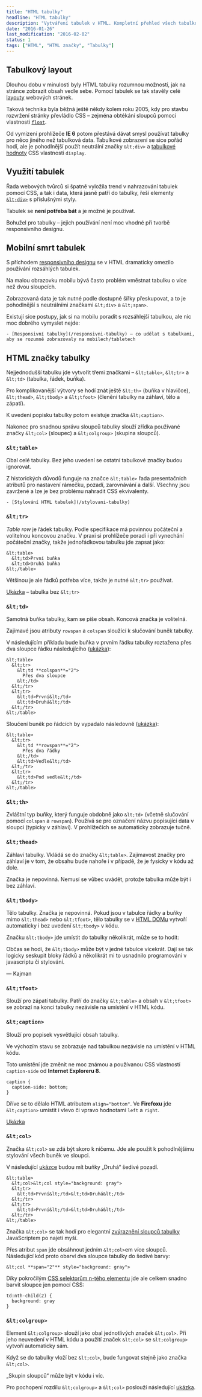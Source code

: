 ```yaml
---
title: "HTML tabulky"
headline: "HTML tabulky"
description: "Vytváření tabulek v HTML. Kompletní přehled všech tabulkových značek."
date: "2016-01-26"
last_modification: "2016-02-02"
status: 1
tags: ["HTML", "HTML značky", "Tabulky"]
---
```


## Tabulkový layout

Dlouhou dobu v minulosti byly HTML tabulky rozumnou možností, jak na stránce zobrazit obsah vedle sebe. Pomocí tabulek se tak stavěly celé [layouty](/layout) webových stránek.

Taková technika byla běžná ještě někdy kolem roku 2005, kdy pro stavbu rozvržení stránky převládlo CSS – zejména obtékání sloupců pomocí vlastnosti [`float`](/float).

Od vymizení prohlížeče **IE 6** potom přestává dávat smysl používat tabulky pro něco jiného než tabulková data. Tabulkové zobrazení se sice pořád hodí, ale je pohodlnější použít neutrální značky `&lt;div>` a [tabulkové hodnoty](/display#tabulkove) CSS vlastnosti `display`.

## Využití tabulek

Řada webových tvůrců si špatně vyložila trend v nahrazování tabulek pomocí CSS, a tak i data, která jasně patří do tabulky, řeší elementy [`&lt;div>`](/div-span) s příslušnými styly.

Tabulek se **není potřeba bát** a je možné je používat.

Bohužel pro tabulky – jejich používání není moc vhodné při tvorbě responsivního designu.

## Mobilní smrt tabulek

S příchodem [responsivního designu](/responsive) se v HTML dramaticky omezilo používání rozsáhlých tabulek.

Na malou obrazovku mobilu bývá často problém vměstnat tabulku o více než dvou sloupcích.

Zobrazovaná data je tak nutné podle dostupné šířky přeskupovat, a to je pohodlnější s neutrálními značkami `&lt;div>` a `&lt;span>`.

Existují sice postupy, jak si na mobilu poradit s rozsáhlejší tabulkou, ale nic moc dobrého vymyslet nejde:

    - [Responsivní tabulky](/responsivni-tabulky) – co udělat s tabulkami, aby se rozumně zobrazovaly na mobilech/tabletech

## HTML značky tabulky

Nejjednodušší tabulku jde vytvořit třemi značkami – `&lt;table>`, `&lt;tr>` a `&lt;td>` (tabulka, řádek, buňka).

Pro komplikovanější výtvory se hodí znát ještě `&lt;th>` (buňka v hlavičce), `&lt;thead>`, `&lt;tbody>` a `&lt;tfoot>` (členění tabulky na záhlaví, tělo a zápatí).

K uvedení popisku tabulky potom existuje značka `&lt;caption>`.

Nakonec pro snadnou správu sloupců tabulky slouží zřídka používané značky `&lt;col>` (sloupec) a `&lt;colgroup>` (skupina sloupců).

### `&lt;table>`

Obal celé tabulky. Bez jeho uvedení se ostatní tabulkové značky budou ignorovat.

Z historických důvodů funguje na značce `&lt;table>` řada presentačních atributů pro nastavení rámečku, pozadí, zarovnávání a další. Všechny jsou zavržené a lze je bez problému nahradit CSS ekvivalenty.

    - [Stylování HTML tabulek](/stylovani-tabulky)

### `&lt;tr>`

*Table row* je řádek tabulky. Podle specifikace má povinnou počáteční a volitelnou koncovou značku. V praxi si prohlížeče poradí i při vynechání počáteční značky, takže jednořádkovou tabulku jde zapsat jako:

```
&lt;table>
  &lt;td>První buňka
  &lt;td>Druhá buňka
&lt;/table>
```

Většinou je ale řádků potřeba více, takže je nutné `&lt;tr>` používat.

[Ukázka](http://kod.djpw.cz/xbub) – tabulka bez `&lt;tr>`

### `&lt;td>`

Samotná buňka tabulky, kam se píše obsah. Koncová značka je volitelná.

Zajímavé jsou atributy `rowspan` a `colspan` sloužící k slučování buněk tabulky.

V následujícím příkladu bude buňka v prvním řádku tabulky roztažena přes dva sloupce řádku následujícího ([ukázka](http://kod.djpw.cz/fytb)):

```
&lt;table>
  &lt;tr>
    &lt;td **colspan**="2">
      Přes dva sloupce
    &lt;/td>
  &lt;/tr>
  &lt;tr>
    &lt;td>První&lt;/td>
    &lt;td>Druhá&lt;/td>
  &lt;/tr>
&lt;/table>

```

Sloučení buněk po řádcích by vypadalo následovně ([ukázka](http://kod.djpw.cz/gytb)):

```
&lt;table>
  &lt;tr>
    &lt;td **rowspan**="2">
      Přes dva řádky
    &lt;/td>
    &lt;td>Vedle&lt;/td>
  &lt;/tr>
  &lt;tr>    
    &lt;td>Pod vedle&lt;/td>
  &lt;/tr>
&lt;/table>

```

### `&lt;th>`

Zvláštní typ buňky, který funguje obdobně jako `&lt;td>` (včetně slučování pomocí `colspan` a `rowspan`). Používá se pro označení názvu popisující data v sloupci (typicky v záhlaví). V prohlížečích se automaticky zobrazuje tučně.

### `&lt;thead>`

Záhlaví tabulky. Vkládá se do značky `&lt;table>`. Zajímavost značky pro záhlaví je v tom, že obsahu bude nahoře i v případě, že je fysicky v kódu až dole.

Značka je nepovinná. Nemusí se vůbec uvádět, protože tabulka může být i bez záhlaví.

### `&lt;tbody>`

Tělo tabulky. Značka je nepovinná. Pokud jsou v tabulce řádky a buňky mimo `&lt;thead>` nebo `&lt;tfoot>`, tělo tabulky se v [HTML DOMu](/dom) vytvoří automaticky i bez uvedení `&lt;tbody>` v kódu.

Značku `&lt;tbody>` jde umístit do tabulky několikrát, může se to hodit:

  Občas se hodí, že `&lt;tbody>` může být v jedné tabulce vícekrát. Dají se tak logicky seskupit bloky řádků a několikrát mi to usnadnilo programování v javascriptu či stylování.

  — Kajman

### `&lt;tfoot>`

Slouží pro zápatí tabulky. Patří do značky `&lt;table>` a obsah v `&lt;tfoot>` se zobrazí na konci tabulky nezávisle na umístění v HTML kódu.

### `&lt;caption>`

Slouží pro popisek vysvětlující obsah tabulky.

Ve výchozím stavu se zobrazuje nad tabulkou nezávisle na umístění v HTML kódu.

Toto umístění jde změnit ne moc známou a používanou CSS vlastností `caption-side` od **Internet Exploreru 8**.

```
caption {
  caption-side: bottom;
}
```

Dříve se to dělalo HTML atributem `align="bottom"`. Ve **Firefoxu** jde `&lt;caption>` umístit i vlevo či vpravo hodnotami `left` a `right`.

[Ukázka](http://kod.djpw.cz/mytb)

### `&lt;col>`

Značka `&lt;col>` se zdá být skoro k ničemu. Jde ale použít k pohodlnějšímu stylování všech buněk ve sloupci.

V následující [ukázce](http://kod.djpw.cz/hytb) budou mít buňky „Druhá“ šedivé pozadí.

```
&lt;table>
  &lt;col>&lt;col style="background: gray">
  &lt;tr>
    &lt;td>První&lt;/td>&lt;td>Druhá&lt;/td>
  &lt;/tr>
  &lt;tr>
    &lt;td>První&lt;/td>&lt;td>Druhá&lt;/td>
  &lt;/tr>  
&lt;/table>

```

Značka `&lt;col>` se tak hodí pro elegantní [zvýraznění sloupců tabulky](/zvyrazneni-tabulky) JavaScriptem po najetí myší.

Přes atribut `span` jde obsáhnout jedním `&lt;col>`em více sloupců. Následující kód proto obarví dva sloupce tabulky do šedivé barvy:

```
&lt;col **span="2"** style="background: gray">
```

Díky pokročilým [CSS selektorům n-tého elementu](/css-selektory#n-ty-potomek) jde ale celkem snadno barvit sloupce jen pomocí CSS:

```
td:nth-child(2) {
  background: gray
}
```

### `&lt;colgroup>`

Element `&lt;colgroup>` slouží jako obal jednotlivých značek `&lt;col>`. Při jeho neuvedení v HTML kódu a použití značek `&lt;col>` se `&lt;colgroup>` vytvoří automaticky sám.

Když se do tabulky vloží bez `&lt;col>`, bude fungovat stejně jako značka `&lt;col>`.

„Skupin sloupců“ může být v kódu i víc.

Pro pochopení rozdílu `&lt;colgroup>` a `&lt;col>` poslouží následující [ukázka](http://kod.djpw.cz/jytb).